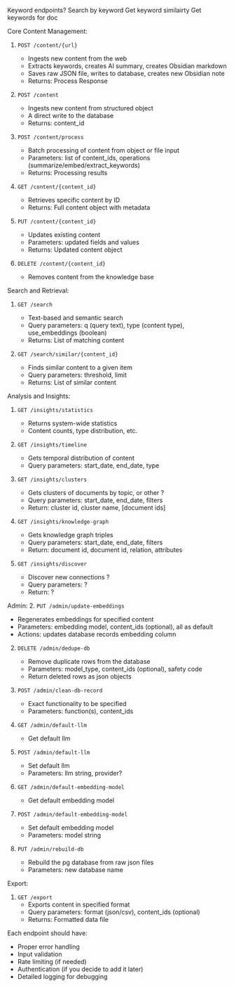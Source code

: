 Keyword endpoints?
Search by keyword
Get keyword similairty
Get keywords for doc


Core Content Management:
1. `POST /content/{url}`
   - Ingests new content from the web
   - Extracts keywords, creates AI summary, creates Obsidian markdown
   - Saves raw JSON file, writes to database, creates new Obsidian note
   - Returns: Process Response

1. `POST /content`
   - Ingests new content from structured object
   - A direct write to the database
   - Returns: content_id

1. `POST /content/process`
   - Batch processing of content from object or file input
   - Parameters: list of content_ids, operations (summarize/embed/extract_keywords)
   - Returns: Processing results

2. `GET /content/{content_id}`
   - Retrieves specific content by ID
   - Returns: Full content object with metadata

3. `PUT /content/{content_id}`
   - Updates existing content
   - Parameters: updated fields and values
   - Returns: Updated content object

4. `DELETE /content/{content_id}`
   - Removes content from the knowledge base

Search and Retrieval:
1. `GET /search`
   - Text-based and semantic search
   - Query parameters: q (query text), type (content type), use_embeddings (boolean)
   - Returns: List of matching content

2. `GET /search/similar/{content_id}`
   - Finds similar content to a given item
   - Query parameters: threshold, limit
   - Returns: List of similar content

Analysis and Insights:
1. `GET /insights/statistics`
   - Returns system-wide statistics
   - Content counts, type distribution, etc.

2. `GET /insights/timeline`
   - Gets temporal distribution of content
   - Query parameters: start_date, end_date, type

2. `GET /insights/clusters`
   - Gets clusters of documents by topic, or other ?
   - Query parameters: start_date, end_date, filters
   - Return: cluster id, cluster name, [document ids]

2. `GET /insights/knowledge-graph`
   - Gets knowledge graph triples
   - Query parameters: start_date, end_date, filters
   - Return: document id, document id, relation, attributes

2. `GET /insights/discover`
   - Discover new connections ?
   - Query parameters: ?
   - Return: ?


Admin:
2. `PUT /admin/update-embeddings`
   - Regenerates embeddings for specified content
   - Parameters: embedding model, content_ids (optional), all as default
   - Actions: updates database records embedding column

2. `DELETE /admin/dedupe-db`
   - Remove duplicate rows from the database
   - Parameters: model_type, content_ids (optional), safety code
   - Return deleted rows as json objects

2. `POST /admin/clean-db-record`
   - Exact functionality to be specified
   - Parameters: function(s), content_ids

2. `GET /admin/default-llm`
   - Get default llm

2. `POST /admin/default-llm`
   - Set default llm
   - Parameters: llm string, provider?

2. `GET /admin/default-embedding-model`
   - Get default embedding model

2. `POST /admin/default-embedding-model`
   - Set default embedding model
   - Parameters: model string

2. `PUT /admin/rebuild-db`
   - Rebuild the pg database from raw json files
   - Parameters: new database name





Export:
1. `GET /export`
   - Exports content in specified format
   - Query parameters: format (json/csv), content_ids (optional)
   - Returns: Formatted data file

Each endpoint should have:
- Proper error handling
- Input validation
- Rate limiting (if needed)
- Authentication (if you decide to add it later)
- Detailed logging for debugging
